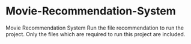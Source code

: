 Movie-Recommendation-System
===========================

Movie Recommendation System
Run the file recommendation to run the project.
Only the files which are required to run this project are included. 
